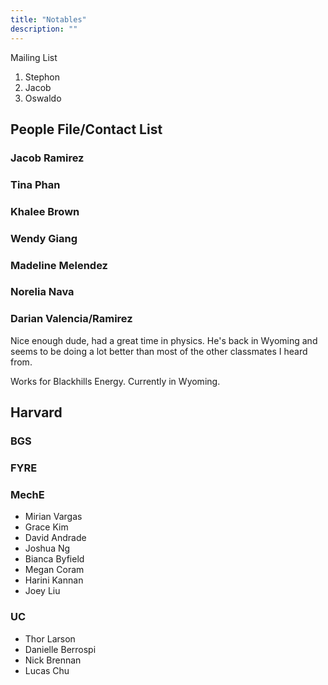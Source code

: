 ```yaml
---
title: "Notables"
description: ""
---
```


Mailing List

1. Stephon
2. Jacob
3. Oswaldo

## People File/Contact List


### Jacob Ramirez

### Tina Phan

### Khalee Brown 

### Wendy Giang

### Madeline Melendez

### Norelia Nava

### 

### Darian Valencia/Ramirez

Nice enough dude, had a great time in physics. He's back in Wyoming and seems to be doing a lot better than most of the other classmates I heard from.

Works for Blackhills Energy. Currently in Wyoming.


## Harvard

### BGS

### FYRE

### MechE

* Mirian Vargas  
* Grace Kim  
* David Andrade
* Joshua Ng
* Bianca Byfield
* Megan Coram
* Harini Kannan
* Joey Liu

### UC

* Thor Larson
* Danielle Berrospi
* Nick Brennan
* Lucas Chu